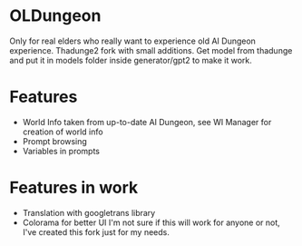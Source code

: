 # OLDungeon
Only for real elders who really want to experience old AI Dungeon experience. Thadunge2 fork with small additions. Get model from thadunge and put it in models folder inside generator/gpt2 to make it work.

# Features
* World Info taken from up-to-date AI Dungeon, see WI Manager for creation of world info
* Prompt browsing 
* Variables in prompts

# Features in work
* Translation with googletrans library
* Colorama for better UI
I'm not sure if this will work for anyone or not, I've created this fork just for my needs.
